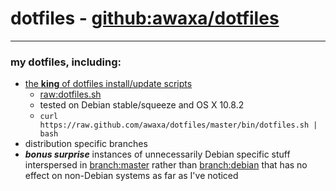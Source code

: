 # dotfiles - [github:awaxa/dotfiles](git://github.com/awaxa/dotfiles.git "git://github.com/awaxa/dotfiles.git")
---
### my dotfiles, including:
* [the **king** of dotfiles install/update scripts](https://github.com/awaxa/dotfiles/blob/master/bin/dotfiles.sh "https://github.com/awaxa/dotfiles/blob/master/bin/dotfiles.sh")
  * [raw:dotfiles.sh](https://raw.github.com/awaxa/dotfiles/master/bin/dotfiles.sh "https://raw.github.com/awaxa/dotfiles/master/bin/dotfiles.sh")
  * tested on Debian stable/squeeze and OS X 10.8.2
  * `curl https://raw.github.com/awaxa/dotfiles/master/bin/dotfiles.sh | bash`
* distribution specific branches
* ***bonus surprise*** instances of unnecessarily Debian specific stuff interspersed in [branch:master](https://github.com/awaxa/dotfiles/tree/master "github:awaxa/dotfiles/tree/master") rather than [branch:debian](https://github.com/awaxa/dotfiles/tree/debian "github:awaxa/dotfiles/tree/debian") that has no effect on non-Debian systems as far as I've noticed